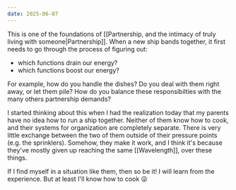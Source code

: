 ```yaml
---
date: 2025-06-07
---
```


This is one of the foundations of [[Partnership, and the intimacy of truly living with someone|Partnership]]. When a new ship bands together, it first needs to go through the process of figuring out:
- which functions drain our energy?
- which functions boost our energy?

For example, how do you handle the dishes? Do you deal with them right away, or let them pile? How do you balance these responsibilties with the many others partnership demands?

I started thinking about this when I had the realization today that my parents have no idea how to run a ship together. Neither of them know how to cook, and their systems for organization are completely separate. There is very little exchange between the two of them outside of their pressure points (e.g. the sprinklers). Somehow, they make it work, and I think it's because they've mostly given up reaching the same [[Wavelength]], over these things.

If I find myself in a situation like them, then so be it! I will learn from the experience. But at least I'll know how to cook 😜
